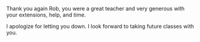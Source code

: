 


Thank you again Rob, you were a great teacher and very generous with your extensions, help, and time.

I apologize for letting you down. I look forward to taking future classes with you.